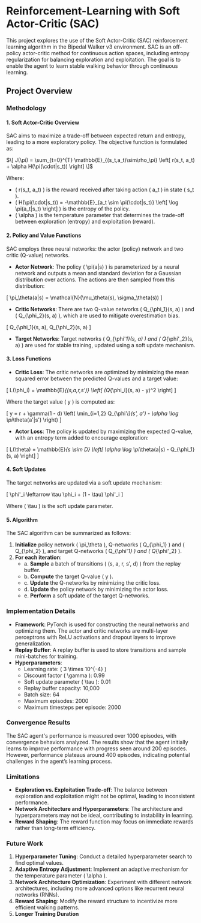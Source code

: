 # Reinforcement-Learning with Soft Actor-Critic (SAC)

This project explores the use of the Soft Actor-Critic (SAC) reinforcement learning algorithm in the Bipedal Walker v3 environment. SAC is an off-policy actor-critic method for continuous action spaces, including entropy regularization for balancing exploration and exploitation. The goal is to enable the agent to learn stable walking behavior through continuous learning.

## Project Overview

### Methodology

#### 1. Soft Actor-Critic Overview

SAC aims to maximize a trade-off between expected return and entropy, leading to a more exploratory policy. The objective function is formulated as:

$`\[
J(\pi) = \sum_{t=0}^{T} \mathbb{E}_{(s_t,a_t)\sim\rho_\pi} \left[ r(s_t, a_t) + \alpha H(\pi(\cdot|s_t)) \right]
\]`$

Where:
- \( r(s_t, a_t) \) is the reward received after taking action \( a_t \) in state \( s_t \).
- \( H(\pi(\cdot|s_t)) = -\mathbb{E}_{a_t \sim \pi(\cdot|s_t)} \left[ \log \pi(a_t|s_t) \right] \) is the entropy of the policy.
- \( \alpha \) is the temperature parameter that determines the trade-off between exploration (entropy) and exploitation (reward).

#### 2. Policy and Value Functions

SAC employs three neural networks: the actor (policy) network and two critic (Q-value) networks.

- **Actor Network**: The policy \( \pi(a|s) \) is parameterized by a neural network and outputs a mean and standard deviation for a Gaussian distribution over actions. The actions are then sampled from this distribution:

\[
\pi_\theta(a|s) = \mathcal{N}(\mu_\theta(s), \sigma_\theta(s))
\]

- **Critic Networks**: There are two Q-value networks \( Q_{\phi_1}(s, a) \) and \( Q_{\phi_2}(s, a) \), which are used to mitigate overestimation bias.
  
\[
Q_{\phi_1}(s, a), Q_{\phi_2}(s, a)
\]

- **Target Networks**: Target networks \( Q_{\phi'_1}(s, a) \) and \( Q_{\phi'_2}(s, a) \) are used for stable training, updated using a soft update mechanism.

#### 3. Loss Functions

- **Critic Loss**: The critic networks are optimized by minimizing the mean squared error between the predicted Q-values and a target value:

\[
L(\phi_i) = \mathbb{E}_{(s,a,r,s')} \left[ (Q_{\phi_i}(s, a) - y)^2 \right]
\]

Where the target value \( y \) is computed as:

\[
y = r + \gamma(1 - d) \left( \min_{i=1,2} Q_{\phi'_i}(s', a') - \alpha \log \pi_\theta(a'|s') \right)
\]

- **Actor Loss**: The policy is updated by maximizing the expected Q-value, with an entropy term added to encourage exploration:

\[
L(\theta) = \mathbb{E}_{s \sim D} \left[ \alpha \log \pi_\theta(a|s) - Q_{\phi_1}(s, a) \right]
\]

#### 4. Soft Updates

The target networks are updated via a soft update mechanism:

\[
\phi'_i \leftarrow \tau \phi_i + (1 - \tau) \phi'_i
\]

Where \( \tau \) is the soft update parameter.

#### 5. Algorithm

The SAC algorithm can be summarized as follows:

1. **Initialize** policy network \( \pi_\theta \), Q-networks \( Q_{\phi_1} \) and \( Q_{\phi_2} \), and target Q-networks \( Q_{\phi'_1} \) and \( Q_{\phi'_2} \).
2. **For each iteration**:
   - a. **Sample** a batch of transitions \( (s, a, r, s', d) \) from the replay buffer.
   - b. **Compute** the target Q-value \( y \).
   - c. **Update** the Q-networks by minimizing the critic loss.
   - d. **Update** the policy network by minimizing the actor loss.
   - e. **Perform** a soft update of the target Q-networks.

### Implementation Details

- **Framework**: PyTorch is used for constructing the neural networks and optimizing them. The actor and critic networks are multi-layer perceptrons with ReLU activations and dropout layers to improve generalization.
- **Replay Buffer**: A replay buffer is used to store transitions and sample mini-batches for training.
- **Hyperparameters**:
  - Learning rate: \( 3 \times 10^{-4} \)
  - Discount factor \( \gamma \): 0.99
  - Soft update parameter \( \tau \): 0.01
  - Replay buffer capacity: 10,000
  - Batch size: 64
  - Maximum episodes: 2000
  - Maximum timesteps per episode: 2000

### Convergence Results

The SAC agent's performance is measured over 1000 episodes, with convergence behaviors analyzed. The results show that the agent initially learns to improve performance with progress seen around 200 episodes. However, performance plateaus around 400 episodes, indicating potential challenges in the agent’s learning process.

### Limitations

- **Exploration vs. Exploitation Trade-off**: The balance between exploration and exploitation might not be optimal, leading to inconsistent performance.
- **Network Architecture and Hyperparameters**: The architecture and hyperparameters may not be ideal, contributing to instability in learning.
- **Reward Shaping**: The reward function may focus on immediate rewards rather than long-term efficiency.

### Future Work

1. **Hyperparameter Tuning**: Conduct a detailed hyperparameter search to find optimal values.
2. **Adaptive Entropy Adjustment**: Implement an adaptive mechanism for the temperature parameter \( \alpha \).
3. **Network Architecture Optimization**: Experiment with different network architectures, including more advanced options like recurrent neural networks (RNNs).
4. **Reward Shaping**: Modify the reward structure to incentivize more efficient walking patterns.
5. **Longer Training Duration**
